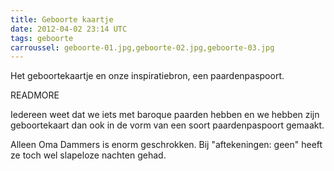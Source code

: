 ```yaml
---
title: Geboorte kaartje
date: 2012-04-02 23:14 UTC
tags: geboorte
carroussel: geboorte-01.jpg,geboorte-02.jpg,geboorte-03.jpg
---
```

Het geboortekaartje en onze inspiratiebron, een paardenpaspoort.

READMORE

Iedereen weet dat we iets met baroque paarden hebben en we hebben zijn geboortekaart dan ook in de vorm van een soort paardenpaspoort gemaakt.

Alleen Oma Dammers is enorm geschrokken. Bij "aftekeningen: geen" heeft ze toch wel slapeloze nachten gehad.
